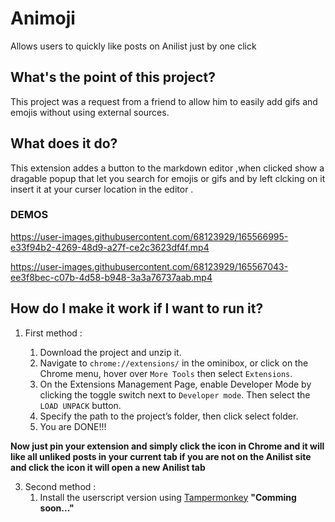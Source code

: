 # Animoji

Allows users to quickly like posts on Anilist just by one click

## What's the point of this project?

This project was a request from a friend to allow him to easily add gifs and emojis without using external sources.

## What does it do?

This extension addes a button to the markdown editor ,when clicked show a dragable popup that let you search for emojis or gifs and by left clcking on it insert it at your curser location in the editor .

### DEMOS

https://user-images.githubusercontent.com/68123929/165566995-e33f94b2-4269-48d9-a27f-ce2c3623df4f.mp4

https://user-images.githubusercontent.com/68123929/165567043-ee3f8bec-c07b-4d58-b948-3a3a76737aab.mp4


## How do I make it work if I want to run it?

1. First method :

   1. Download the project and unzip it.
   2. Navigate to `chrome://extensions/` in the ominibox, or click on the Chrome menu, hover over `More Tools` then select `Extensions`.
   3. On the Extensions Management Page, enable Developer Mode by clicking the toggle switch next to `Developer mode`. Then select the `LOAD UNPACK` button.
   4. Specify the path to the project’s folder, then click select folder.
   5. You are DONE!!!

**Now just pin your extension and simply click the icon in Chrome and it will like all unliked posts in your current tab
if you are not on the Anilist site and click the icon it will open a new Anilist tab**

3. Second method :
   1. Install the userscript version using [Tampermonkey](https://www.tampermonkey.net/) **"Comming soon..."**
